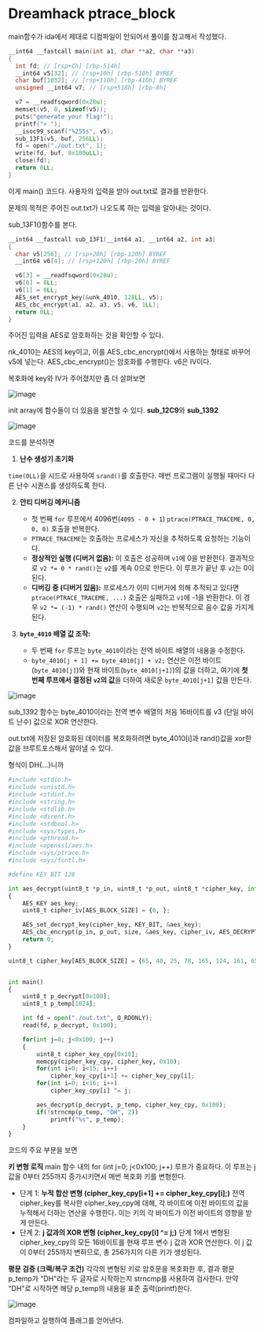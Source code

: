 Dreamhack ptrace_block
=======================


main함수가 ida에서 제대로 디컴파일이 안되어서 풀이를 참고해서 작성했다.


```c
__int64 __fastcall main(int a1, char **a2, char **a3)
{
  int fd; // [rsp+Ch] [rbp-514h]
  __int64 v5[32]; // [rsp+10h] [rbp-510h] BYREF
  char buf[1032]; // [rsp+110h] [rbp-410h] BYREF
  unsigned __int64 v7; // [rsp+518h] [rbp-8h]

  v7 = __readfsqword(0x28u);
  memset(v5, 0, sizeof(v5));
  puts("generate your flag!");
  printf("> ");
  __isoc99_scanf("%255s", v5);
  sub_13F1(v5, buf, 256LL);
  fd = open("./out.txt", 1);
  write(fd, buf, 0x100uLL);
  close(fd);
  return 0LL;
}
```

이게 main() 코드다. 사용자의 입력을 받아 out.txt로 결과를 반환한다. 

문제의 목적은 주어진 out.txt가 나오도록 하는 입력을 알아내는 것이다.


sub_13F1()함수를 본다.


```c
__int64 __fastcall sub_13F1(__int64 a1, __int64 a2, int a3)
{
  char v5[256]; // [rsp+20h] [rbp-120h] BYREF
  __int64 v6[4]; // [rsp+120h] [rbp-20h] BYREF

  v6[3] = __readfsqword(0x28u);
  v6[0] = 0LL;
  v6[1] = 0LL;
  AES_set_encrypt_key(&unk_4010, 128LL, v5);
  AES_cbc_encrypt(a1, a2, a3, v5, v6, 1LL);
  return 0LL;
}
```

주어진 입력을 AES로 암호화하는 것을 확인할 수 있다. 

nk_4010는 AES의 key이고, 
이를 AES_cbc_encrypt()에서 사용하는 형태로 바꾸어 v5에 넣는다. AES_cbc_encrypt()는 암호화를 수행한다. 
v6은 IV이다.

복호화에 key와 IV가 주어졌지만 좀 더 살펴보면

![image](https://github.com/user-attachments/assets/458e97f8-53b1-48d8-9105-c0a1b596259f)

init array에 함수들이 더 있음을 발견할 수 있다. **sub_12C9**와 **sub_1392**


![image](https://github.com/user-attachments/assets/39697d60-b7ca-4c65-b20b-f649ff55730d)

코드를 분석하면

1.  **난수 생성기 초기화**


`time(0LL)`을 시드로 사용하여 `srand()`를 호출한다. 
매번 프로그램이 실행될 때마다 다른 난수 시퀀스를 생성하도록 한다.

2.  **안티 디버깅 메커니즘**
    * 첫 번째 `for` 루프에서 4096번(`4095 - 0 + 1`) `ptrace(PTRACE_TRACEME, 0, 0, 0)` 호출을 반복한다.
    * `PTRACE_TRACEME`는 호출하는 프로세스가 자신을 추적하도록 요청하는 기능이다.
    * **정상적인 실행 (디버거 없음):** 이 호출은 성공하며 `v1`에 0을 반환한다. 결과적으로 `v2 *= 0 * rand()`는 `v2`를 계속 0으로 만든다. 이 루프가 끝난 후 `v2`는 0이 된다.
    * **디버깅 중 (디버거 있음):** 프로세스가 이미 디버거에 의해 추적되고 있다면 `ptrace(PTRACE_TRACEME, ...)` 호출은 실패하고 `v1`에 -1을 반환한다. 이 경우 `v2 *= (-1) * rand()` 연산이 수행되며 `v2`는 반복적으로 음수 값을 가지게 된다.

3.  **`byte_4010` 배열 값 조작:**
    * 두 번째 `for` 루프는 `byte_4010`이라는 전역 바이트 배열의 내용을 수정한다.
    * `byte_4010[j + 1] += byte_4010[j] + v2;` 연산은 이전 바이트(`byte_4010[j]`)와 현재 바이트(`byte_4010[j+1]`)의 값을 더하고, 여기에 **첫 번째 루프에서 결정된 `v2`의 값**을 더하여 새로운 `byte_4010[j+1]` 값을 만든다.
  

![image](https://github.com/user-attachments/assets/6234e948-c1fe-4c2b-a64b-c688428bbf55)


sub_1392 함수는 byte_4010이라는 전역 변수 배열의 처음 16바이트를 v3 (단일 바이트 난수) 값으로 XOR 연산한다.


out.txt에 저장된 암호화된 데이터를 복호화하려면 byte_4010[i]과 rand()값을 xor한 값을 브루트포스해서 알아낼 수 있다.

형식이 DH{...}니까

```python
#include <stdio.h>
#include <unistd.h>
#include <stdint.h>
#include <string.h>
#include <stdlib.h>
#include <dirent.h>
#include <stdbool.h>
#include <sys/types.h>
#include <pthread.h>
#include <openssl/aes.h>
#include <sys/ptrace.h>
#include <sys/fcntl.h>

#define KEY_BIT 128

int aes_decrypt(uint8_t *p_in, uint8_t *p_out, uint8_t *cipher_key, int size)
{
    AES_KEY aes_key;
    uint8_t cipher_iv[AES_BLOCK_SIZE] = {0, };

    AES_set_decrypt_key(cipher_key, KEY_BIT, &aes_key);
    AES_cbc_encrypt(p_in, p_out, size, &aes_key, cipher_iv, AES_DECRYPT);
    return 0;
}

uint8_t cipher_key[AES_BLOCK_SIZE] = {65, 40, 25, 78, 165, 124, 161, 65, 19, 207, 136, 172, 42, 240, 183, 218};


int main()
{
    uint8_t p_decrypt[0x100];
    uint8_t p_temp[1024];

    int fd = open("./out.txt", O_RDONLY);
    read(fd, p_decrypt, 0x100);

    for(int j=0; j<0x100; j++)
    {
        uint8_t cipher_key_cpy[0x10];
        memcpy(cipher_key_cpy, cipher_key, 0x10);
        for(int i=0; i<15; i++)
            cipher_key_cpy[i+1] += cipher_key_cpy[i];
        for(int i=0; i<16; i++)
            cipher_key_cpy[i] ^= j;

        aes_decrypt(p_decrypt, p_temp, cipher_key_cpy, 0x100);
        if(!strncmp(p_temp, "DH", 2))
            printf("%s", p_temp);
    }
}

```

코드의 주요 부분을 보면


**키 변형 로직**
main 함수 내의 for (int j=0; j<0x100; j++) 루프가 중요하다. 
이 루프는 j 값을 0부터 255까지 증가시키면서 매번 복호화 키를 변형한다.

* 단계 1: **누적 합산 변형 (cipher_key_cpy[i+1] += cipher_key_cpy[i];)** 전역 cipher_key를 복사한 cipher_key_cpy에 대해, 각 바이트에 이전 바이트의 값을 누적해서 더하는 연산을 수행한다.
 이는 키의 각 바이트가 이전 바이트의 영향을 받게 만든다.
* 단계 2: **j 값과의 XOR 변형 (cipher_key_cpy[i] ^= j;)** 단계 1에서 변형된 cipher_key_cpy의 모든 16바이트를
 현재 루프 변수 j 값과 XOR 연산한다. 이 j 값이 0부터 255까지 변하므로, 총 256가지의 다른 키가 생성된다.


**평문 검증 (크랙/복구 조건)**
각각의 변형된 키로 암호문을 복호화한 후, 결과 평문 p_temp가 "DH"라는 두 글자로 시작하는지 strncmp를 사용하여 검사한다. 
만약 "DH"로 시작하면 해당 p_temp의 내용을 표준 출력(printf)한다.


![image](https://github.com/user-attachments/assets/13dfdec5-9626-46fd-836b-56aae62835df)

컴파일하고 실행하여 플래그를 얻어낸다.
